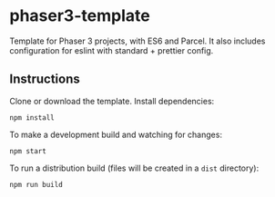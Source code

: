 # phaser3-template

Template for Phaser 3 projects, with ES6 and Parcel. It also includes configuration for eslint with standard + prettier config.

## Instructions

Clone or download the template. Install dependencies:

```
npm install
```

To make a development build and watching for changes:

```
npm start
```

To run a distribution build (files will be created in a `dist` directory):

```
npm run build
```
